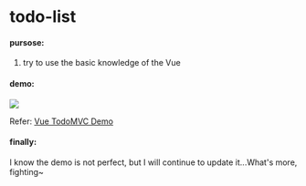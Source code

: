 # todo-list

#### pursose:
1. try to use the basic knowledge of the Vue
   


#### demo:
<image src='./my-demo.png'>

Refer: [Vue TodoMVC Demo](https://cn.vuejs.org/v2/examples/todomvc.html)



#### finally:
I know the demo is not perfect, but I will continue to update it...What's more, fighting~